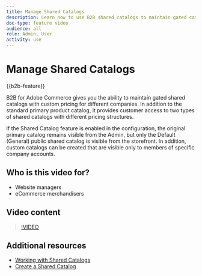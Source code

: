 ```yaml
---
title: Manage Shared Catalogs
description: Learn how to use B2B shared catalogs to maintain gated catalogs with custom pricing for different companies.
doc-type: feature video
audience: all
role: Admin, User
activity: use
---
```

# Manage Shared Catalogs

{{b2b-feature}}

B2B for Adobe Commerce gives you the ability to maintain gated shared catalogs with custom pricing for different companies. In addition to the standard primary product catalog, it provides customer access to two types of shared catalogs with different pricing structures.

If the Shared Catalog feature is enabled in the configuration, the original primary catalog remains visible from the Admin, but only the Default (General) public shared catalog is visible from the storefront. In addition, custom catalogs can be created that are visible only to members of specific company accounts.

## Who is this video for?

- Website managers
- eCommerce merchandisers

## Video content

>[!VIDEO](https://video.tv.adobe.com/v/344446?quality=12&learn=on)

## Additional resources

- [Working with Shared Catalogs](https://experienceleague.adobe.com/docs/commerce-admin/b2b/shared-catalogs/catalog-shared.html)
- [Create a Shared Catalog](https://experienceleague.adobe.com/docs/commerce-admin/b2b/shared-catalogs/define/catalog-shared-create.html)

